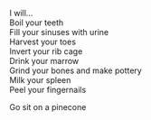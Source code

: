 I will…  
Boil your teeth  
Fill your sinuses with urine  
Harvest your toes  
Invert your rib cage  
Drink your marrow  
Grind your bones and make pottery  
Milk your spleen  
Peel your fingernails
   

Go sit on a pinecone